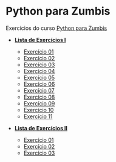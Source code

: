 # Python para Zumbis
Exercícios do curso [Python para Zumbis](http://pycursos.com/python-para-zumbis/)

- **[Lista de Exercícios I](./list-01/lista_de_exercicios_01_python_para_zumbis.pdf)**
    - [Exercício 01](./list-01/class-01-resolved-ftonato-ademilson-flores-tonato.py)
    - [Exercício 02](./list-01/class-02-resolved-ftonato-ademilson-flores-tonato.py)
    - [Exercício 03](./list-01/class-03-resolved-ftonato-ademilson-flores-tonato.py)
    - [Exercício 04](./list-01/class-04-resolved-ftonato-ademilson-flores-tonato.py)
    - [Exercício 05](./list-01/class-05-resolved-ftonato-ademilson-flores-tonato.py)
    - [Exercício 06](./list-01/class-06-resolved-ftonato-ademilson-flores-tonato.py)
    - [Exercício 07](./list-01/class-07-resolved-ftonato-ademilson-flores-tonato.py)
    - [Exercício 08](./list-01/class-08-resolved-ftonato-ademilson-flores-tonato.py)
    - [Exercício 09](./list-01/class-09-resolved-ftonato-ademilson-flores-tonato.py)
    - [Exercício 10](./list-01/class-10-resolved-ftonato-ademilson-flores-tonato.py)
    - [Exercício 11](./list-01/class-11-resolved-ftonato-ademilson-flores-tonato.py)

- **[Lista de Exercícios II](./list-02/lista_de_exercicios_02_python_para_zumbis.pdf)**
    - [Exercício 01](./list-02/class-01-resolved-ftonato-ademilson-flores-tonato.py)
    - [Exercício 02](./list-02/class-02-resolved-ftonato-ademilson-flores-tonato.py)
    - [Exercício 03](./list-02/class-03-resolved-ftonato-ademilson-flores-tonato.py)